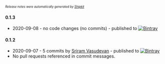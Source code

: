 <sup><sup>*Release notes were automatically generated by [Shipkit](http://shipkit.org/)*</sup></sup>

#### 0.1.3
 - 2020-09-08 - no code changes (no commits) - published to [![Bintray](https://img.shields.io/badge/Bintray-0.1.3-green.svg)](https://bintray.com/linkedin/maven/LiFT/0.1.3)

#### 0.1.2
 - 2020-09-07 - 5 commits by [Sriram Vasudevan](https://github.com/sriramvasudevan) - published to [![Bintray](https://img.shields.io/badge/Bintray-0.1.2-green.svg)](https://bintray.com/linkedin/maven/LiFT/0.1.2)
 - No pull requests referenced in commit messages.

